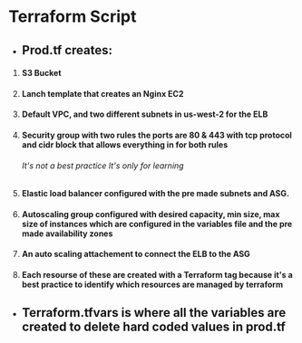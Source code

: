 # Terraform Script 
* ## Prod.tf creates:
1. #### S3 Bucket 
2. #### Lanch template that creates an Nginx EC2
3. #### Default VPC, and two different subnets in us-west-2 for the ELB
4. #### Security group with two rules the ports are 80 & 443 with tcp protocol and cidr block that allows everything in for both rules 
      ###### *It's not a best practice It's only for learning*
5. #### Elastic load balancer configured with the pre made subnets and ASG.
6. #### Autoscaling group configured with desired capacity, min size, max size of instances which are configured in the variables file and the pre made availability zones
7. #### An auto scaling attachement to connect the ELB to the ASG
8. #### Each resourse of these are created with a Terraform tag because it's a best practice to identify which resources are managed by terraform 
* ## Terraform.tfvars is where all the variables are created to delete hard coded values in prod.tf
